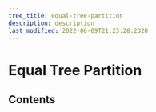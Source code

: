 ```yaml
---
tree_title: equal-tree-partition
description: description
last_modified: 2022-06-09T21:23:28.2328
---
```


# Equal Tree Partition

## Contents
